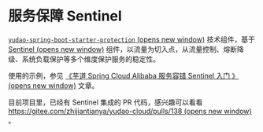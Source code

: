 # 服务保障 Sentinel

[`yudao-spring-boot-starter-protection` (opens new window)](https://github.com/YunaiV/yudao-cloud/blob/master/yudao-framework/yudao-spring-boot-starter-protection/) 技术组件，基于 [Sentinel (opens new window)](https://github.com/alibaba/Sentinel) 组件，以流量为切入点，从流量控制、熔断降级、系统负载保护等多个维度保护服务的稳定性。

使用的示例，参见 [《芋道 Spring Cloud Alibaba 服务容错 Sentinel 入门 》 (opens new window)](https://www.iocoder.cn/Spring-Cloud-Alibaba/Sentinel/?yudao) 文章。

目前项目里，已经有 Sentinel 集成的 PR 代码，感兴趣可以看看 [https://gitee.com/zhijiantianya/yudao-cloud/pulls/138 (opens new window)](https://gitee.com/zhijiantianya/yudao-cloud/pulls/138) 。